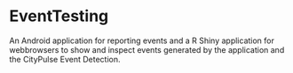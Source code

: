 # EventTesting
An Android application for reporting events and a R Shiny application for webbrowsers to show and inspect events generated by the application and the CityPulse Event Detection.
